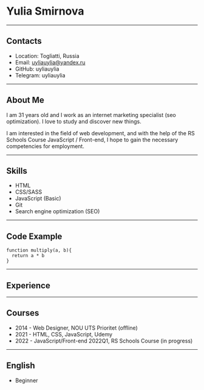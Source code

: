 # Yulia Smirnova

***
## Contacts
* Location: Togliatti, Russia
* Email: uyliauylia@yandex.ru
* GitHub: uyliauylia
* Telegram: uyliauylia


***

## About Me
I am 31 years old and I work as an internet marketing specialist (seo optimization). I love to study and discover new things.

I am interested in the field of web development, and with the help of the RS Schools Course JavaScript / Front-end, I hope to gain the necessary competencies for employment.

***

## Skills
* HTML
* CSS/SASS
* JavaScript (Basic)
* Git
* Search engine optimization (SEO)


***

## Code Example
```
function multiply(a, b){
  return a * b
}
```

***

## Experience

***
## Courses
* 2014 - Web Designer, NOU UTS Prioritet (offline)
* 2021 - HTML, CSS, JavaScript, Udemy
* 2022 - JavaScript/Front-end 2022Q1, RS Schools Course (in progress)


***
## English
* Beginner
